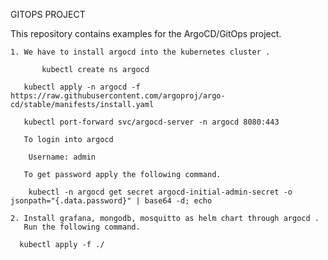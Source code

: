 GITOPS PROJECT

This repository contains examples for the ArgoCD/GitOps project.

    1. We have to install argocd into the kubernetes cluster .
         
           kubectl create ns argocd		
	  
	   kubectl apply -n argocd -f https://raw.githubusercontent.com/argoproj/argo-cd/stable/manifests/install.yaml 	
	    
	   kubectl port-forward svc/argocd-server -n argocd 8080:443

	   To login into argocd

		Username: admin

	   To get password apply the following command.

		kubectl -n argocd get secret argocd-initial-admin-secret -o jsonpath="{.data.password}" | base64 -d; echo
        
    2. Install grafana, mongodb, mosquitto as helm chart through argocd .
       Run the following command.
          
	  kubectl apply -f ./
